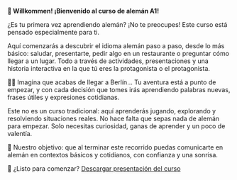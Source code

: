 **👋 Willkommen! ¡Bienvenido al curso de alemán A1!**

¿Es tu primera vez aprendiendo alemán? ¡No te preocupes! Este curso está pensado especialmente para ti.

Aquí comenzarás a descubrir el idioma alemán paso a paso, desde lo más básico: saludar, presentarte, pedir algo en un restaurante o preguntar cómo llegar a un lugar. Todo a través de actividades, presentaciones y una historia interactiva en la que tú eres la protagonista o el protagonista.

🚶‍♀️ Imagina que acabas de llegar a Berlín...
Tu aventura está a punto de empezar, y con cada decisión que tomes irás aprendiendo palabras nuevas, frases útiles y expresiones cotidianas.

Este no es un curso tradicional: aquí aprenderás jugando, explorando y resolviendo situaciones reales. No hace falta que sepas nada de alemán para empezar. Solo necesitas curiosidad, ganas de aprender y un poco de valentía.

🎯 Nuestro objetivo: que al terminar este recorrido puedas comunicarte en alemán en contextos básicos y cotidianos, con confianza y una sonrisa.

📌 ¿Listo para comenzar?
<a href="/introduccion/presentacion.html" target="_blank">Descargar presentación del curso</a>


